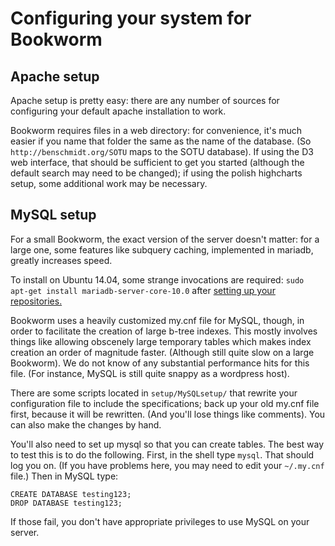 # Configuring your system for Bookworm


## Apache setup
Apache setup is pretty easy: there are any number of sources for configuring your default apache installation to work.

Bookworm requires files in a web directory: for convenience, it's much easier if you name that folder the same as the name of the database. (So `http://benschmidt.org/SOTU` maps to the SOTU database). If using the D3 web interface, that should be sufficient to get you started (although the default search may need to be changed); if using the polish highcharts setup, some additional work may be necessary.

## MySQL setup

For a small Bookworm, the exact version of the server doesn't matter: for a large one, some features like subquery caching, implemented in mariadb, greatly increases speed.

To install on Ubuntu 14.04, some strange invocations are required: `sudo apt-get install mariadb-server-core-10.0` after [setting up your repositories.](https://downloads.mariadb.org/mariadb/repositories/#mirror=digitalocean-nyc&distro=Ubuntu&distro_release=trusty&version=10.0)

Bookworm uses a heavily customized my.cnf file for MySQL, though, in order to facilitate the creation of large b-tree indexes. This mostly involves things like allowing obscenely large temporary tables which makes index creation an order of magnitude faster. (Although still quite slow on a large Bookworm). We do not know of any substantial performance hits for this file. (For instance, MySQL is still quite snappy as a wordpress host).

There are some scripts located in `setup/MySQLsetup/` that rewrite your configuration file to include the specifications; back up your old my.cnf file first, because it will be rewritten. (And you'll lose things like comments). You can also make the changes by hand.

You'll also need to set up mysql so that you can create tables. The best way to test this is to do the following. First, in the shell type `mysql`. That should log you on. (If you have problems here, you may need to edit your `~/.my.cnf` file.) Then in MySQL type:

``` {SQL}
CREATE DATABASE testing123;
DROP DATABASE testing123;
```

If those fail, you don't have appropriate privileges to use MySQL on your server.
